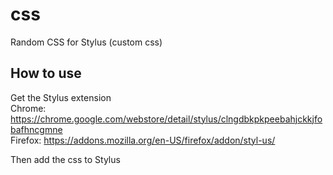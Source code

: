 # css
Random CSS for Stylus (custom css)

## How to use
Get the Stylus extension
<br>
Chrome: https://chrome.google.com/webstore/detail/stylus/clngdbkpkpeebahjckkjfobafhncgmne
<br>
Firefox: https://addons.mozilla.org/en-US/firefox/addon/styl-us/

Then add the css to Stylus
